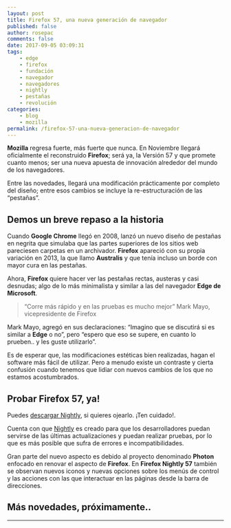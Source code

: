 ```yaml
---
layout: post
title: Firefox 57, una nueva generación de navegador
published: false
author: rosepac
comments: false
date: 2017-09-05 03:09:31
tags:
    - edge
    - firefox
    - fundación
    - navegador
    - navegadores
    - nightly
    - pestañas
    - revolución
categories:
    - blog
    - mozilla
permalink: /firefox-57-una-nueva-generacion-de-navegador
---
```

**Mozilla** regresa fuerte, más fuerte que nunca. En Noviembre llegará oficialmente el reconstruido **Firefox**; será ya, la Versión 57 y que promete cuanto menos; ser una nueva apuesta de innovación alrededor del mundo de los navegadores.

Entre las novedades, llegará una modificación prácticamente por completo del diseño; entre esos cambios se incluye la re-estructuración de las “pestañas”.

## Demos un breve repaso a la historia

Cuando **Google Chrome** llegó en 2008, lanzó un nuevo diseño de pestañas en negrita que simulaba que las partes superiores de los sitios web pareciesen carpetas en un archivador. **Firefox** apareció con su propia variación en 2013, la que llamo **Australis** y que tenía incluso un borde con mayor cura en las pestañas.

Ahora, **Firefox** quiere hacer ver las pestañas rectas, austeras y casi desnudas; algo de lo más minimalista y similar a las del navegador **Edge de Microsoft**.

> “Corre más rápido y en las pruebas es mucho mejor” Mark Mayo, vicepresidente de Firefox

Mark Mayo, agregó en sus declaraciones: “Imagino que se discutirá si es similar a **Edge** o no”, pero “espero que eso se supere, en cuanto lo prueben.. y les guste utilizarlo”.

Es de esperar que, las modificaciones estéticas bien realizadas, hagan el software más fácil de utilizar. Pero a menudo existe un contraste y cierta confusión cuando tenemos que lidiar con nuevos cambios de los que no estamos acostumbrados.

## Probar Firefox 57, ya!

Puedes [descargar Nightly][1], si quieres ojearlo. ¡Ten cuidado!.

Cuenta con que [Nightly][2] es creado para que los desarrolladores puedan servirse de las últimas actualizaciones y puedan realizar pruebas, por lo que es más posible que sufra de errores e incompatibilidades.

Gran parte del nuevo aspecto es debido al proyecto denominado **Photon** enfocado en renovar el aspecto de **Firefox**. En **Firefox Nightly 57** también se observan nuevos iconos y nuevas opciones sobre los menús de control y las acciones con las que interactuar en las páginas desde la barra de direcciones.

## Más novedades, próximamente..

* * *

 [1]: https://www.mozilla.org/es-ES/firefox/channel/desktop/
 [2]: https://es.wikipedia.org/wiki/Mozilla_Nightly